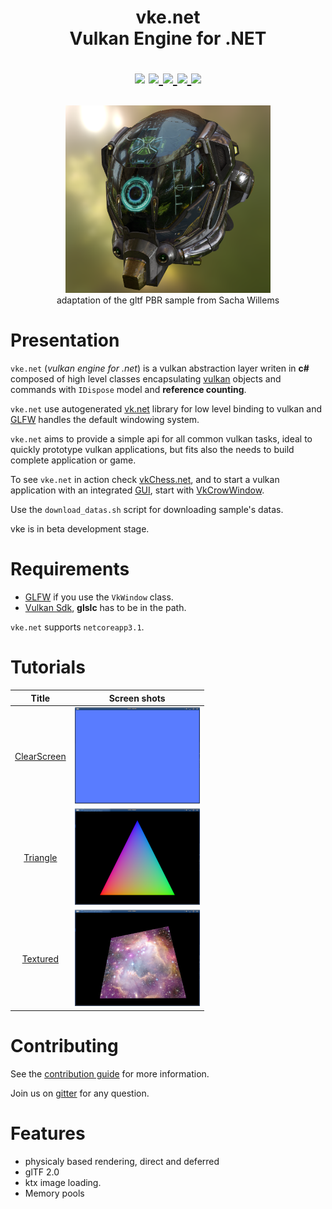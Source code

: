 <h1 align="center">
    vke.net
    <br>
    Vulkan Engine for .NET
    <br>
<p align="center">
  <a href="https://www.nuget.org/packages/vke"><img src="https://buildstats.info/nuget/vke"></a>
  <a href="https://travis-ci.org/jpbruyere/vke.net">
      <img src="https://img.shields.io/travis/jpbruyere/vke.net.svg?&logo=travis&logoColor=white">
  </a>
  <a href="https://ci.appveyor.com/project/jpbruyere/vke-net">
	<img src="https://img.shields.io/appveyor/ci/jpbruyere/vke-net?label=Windows&logo=appveyor&logoColor=lightgrey">
  </a>
  <a href="https://www.paypal.me/GrandTetraSoftware">
    <img src="https://img.shields.io/badge/Donate-PayPal-green.svg">
  </a>
  <a href="https://gitter.im/CSharpRapidOpenWidgets?utm_source=badge&utm_medium=badge&utm_campaign=pr-badge&utm_content=badge">
    <img src="https://badges.gitter.im/CSharpRapidOpenWidgets.svg">
  </a>
</p>
</h1>

<p align="center">
  <a href="https://github.com/jpbruyere/vke.net/blob/master/samples/pbr/screenshot.png">
    <kbd><img src="https://raw.githubusercontent.com/jpbruyere/vke.net/master/samples/pbr/screenshot.png" height="300"></kbd>
  </a>
   <br>adaptation of the gltf PBR sample from Sacha Willems</br>
</p>

# Presentation
`vke.net` (_vulkan engine for .net_) is a vulkan abstraction layer writen in **c#** composed of high level classes encapsulating [vulkan](https://www.khronos.org/vulkan/) objects and commands with `IDispose` model and **reference counting**.

`vke.net` use autogenerated [vk.net](https://github.com/jpbruyere/vk.net) library for low level binding to vulkan and [GLFW](https://www.glfw.org/) handles the default windowing system.

`vke.net` aims to provide a simple api for all common vulkan tasks, ideal to quickly prototype vulkan applications, but fits also the needs to build complete application or game.

To see `vke.net` in action check [vkChess.net](https://github.com/jpbruyere/vkChess.net), and to start a vulkan application with an integrated [GUI](https://github.com/jpbruyere/Crow), start with [VkCrowWindow](https://github.com/jpbruyere/VkCrowWindow).

Use the `download_datas.sh` script for downloading sample's datas.

vke is in beta development stage.

# Requirements
- [GLFW](https://www.glfw.org/) if you use the `VkWindow` class.
- [Vulkan Sdk](https://www.lunarg.com/vulkan-sdk/), **glslc** has to be in the path.

`vke.net` supports `netcoreapp3.1`.

# Tutorials

|                    Title                     |                    Screen shots                    |
| :------------------------------------------: | :------------------------------------------------: |
| [ClearScreen](samples/ClearScreen/README.md) | ![screenshot](samples/screenShots/ClearScreen.png) |
|    [Triangle](samples/Triangle/README.md)    |  ![screenshot](samples/screenShots/Triangle.png)   |
|    [Textured](samples/Textured/README.md)    |  ![screenshot](samples/screenShots/Textured.png)   |

# Contributing

See the [contribution guide](https://github.com/jpbruyere/vke.net/blob/master/CONTRIBUTING.md) for more information.

Join us on [gitter](https://gitter.im/CSharpRapidOpenWidgets) for any question.

# Features

- physicaly based rendering, direct and deferred
- glTF 2.0
- ktx image loading.
- Memory pools


